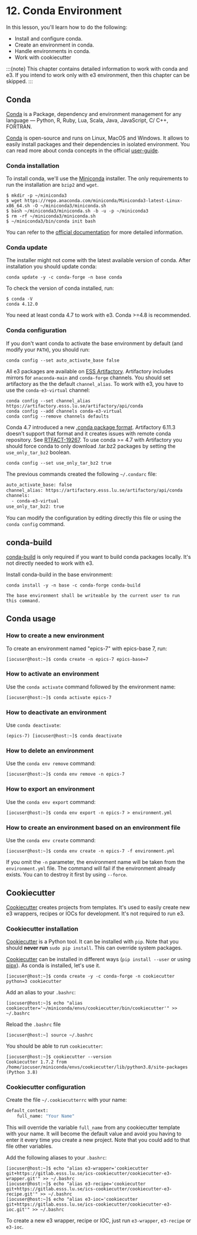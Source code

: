 # 12. Conda Environment

In this lesson, you'll learn how to do the following:

* Install and configure conda.
* Create an environment in conda.
* Handle environments in conda.
* Work with cookiecutter

:::{note}
This chapter contains detailed information to work with conda and e3.
If you intend to work only with e3 environment, then this chapter can be skipped.
:::

## Conda

[Conda] is a Package, dependency and environment management for any language —
Python, R, Ruby, Lua, Scala, Java, JavaScript, C/ C++, FORTRAN.

[Conda] is open-source and runs on Linux, MacOS and Windows. It allows to easily
install packages and their dependencies in isolated environment.  You can read
more about conda concepts in the official
[user-guide](https://conda.io/projects/conda/en/latest/user-guide/concepts.html).

### Conda installation

To install conda, we'll use the
[Miniconda](https://docs.conda.io/en/latest/miniconda.html) installer.  The only
requirements to run the installation are `bzip2` and `wget`.

```console
$ mkdir -p ~/miniconda3
$ wget https://repo.anaconda.com/miniconda/Miniconda3-latest-Linux-x86_64.sh -O ~/miniconda3/miniconda.sh
$ bash ~/miniconda3/miniconda.sh -b -u -p ~/miniconda3
$ rm -rf ~/miniconda3/miniconda.sh
$ ~/miniconda3/bin/conda init bash
```

You can refer to the [official
documentation](https://conda.io/projects/conda/en/latest/user-guide/install/index.html)
for more detailed information.

### Conda update

The installer might not come with the latest available version of conda. After
installation you should update conda:

```console
conda update -y -c conda-forge -n base conda
```

To check the version of conda installed, run:

```console
$ conda -V
conda 4.12.0
```

You need at least conda 4.7 to work with e3. Conda >=4.8 is recommended.

### Conda configuration

If you don't want conda to activate the base environment by default (and modify
your `PATH`), you should run:

```console
conda config --set auto_activate_base false
```

All e3 packages are available on [ESS
Artifactory](https://artifactory.esss.lu.se).  Artifactory includes mirrors for
`anaconda-main` and `conda-forge` channels. You should set artifactory as the
the default `channel_alias`.  To work with e3, you have to use the
`conda-e3-virtual` channel:

```console
conda config --set channel_alias https://artifactory.esss.lu.se/artifactory/api/conda
conda config --add channels conda-e3-virtual
conda config --remove channels defaults
```

Conda 4.7 introduced a new [.conda package
format](https://conda.io/projects/conda/en/latest/user-guide/concepts/packages.html#conda-file-format).
Artifactory 6.11.3 doesn't support that format and it creates issues with remote
conda repository. See
[RTFACT-19267](https://www.jfrog.com/jira/browse/RTFACT-19267). To use conda >=
4.7 with Artifactory you should force conda to only download .tar.bz2 packages
by setting the `use_only_tar_bz2` boolean.

```console
conda config --set use_only_tar_bz2 true
```

The previous commands created the following `~/.condarc` file:

```bash
auto_activate_base: false
channel_alias: https://artifactory.esss.lu.se/artifactory/api/conda
channels:
  - conda-e3-virtual
use_only_tar_bz2: true
```

You can modify the configuration by editing directly this file or using the
`conda config` command.

## conda-build

[conda-build] is only required if you want to build conda packages locally. It's
not directly needed to work with e3.

Install conda-build in the base environment:

```console
conda install -y -n base -c conda-forge conda-build
```

```{note}
The base environment shall be writeable by the current user to run this command.
```

## Conda usage

### How to create a new environment

To create an environment named "epics-7" with epics-base 7, run:

```console
[iocuser@host:~]$ conda create -n epics-7 epics-base=7
```

### How to activate an environment

Use the `conda activate` command followed by the environment name:

```console
[iocuser@host:~]$ conda activate epics-7
```

### How to deactivate an environment

Use `conda deactivate`:

```console
(epics-7) [iocuser@host:~]$ conda deactivate
```

### How to delete an environment

Use the `conda env remove` command:

```console
[iocuser@host:~]$ conda env remove -n epics-7
```

### How to export an environment

Use the `conda env export` command:

```console
[iocuser@host:~]$ conda env export -n epics-7 > environment.yml
```

### How to create an environment based on an environment file

Use the `conda env create` command:

```console
[iocuser@host:~]$ conda env create -n epics-7 -f environment.yml
```

If you omit the `-n` parameter, the environment name will be taken from the
`environment.yml` file.  The command will fail if the environment already
exists. You can to destroy it first by using `--force`.

## Cookiecutter

[Cookiecutter](https://cookiecutter.readthedocs.io) creates projects from
templates. It's used to easily create new e3 wrappers, recipes or IOCs for
development. It's not required to run e3.

### Cookiecutter installation

[Cookiecutter] is a Python tool. It can be installed with `pip`.  Note that you
should **never run** `sudo pip install`. This can override system packages.

[Cookiecutter] can be installed in different ways (`pip install --user` or using
[pipx](https://pipxproject.github.io/pipx/)).  As conda is installed, let's use
it.

```console
[iocuser@host:~]$ conda create -y -c conda-forge -n cookiecutter python=3 cookiecutter
```

Add an alias to your `.bashrc`:

```console
[iocuser@host:~]$ echo "alias cookiecutter='~/miniconda/envs/cookiecutter/bin/cookiecutter'" >> ~/.bashrc
```

Reload the `.bashrc` file

```console
[iocuser@host:~] source ~/.bashrc
```

You should be able to run `cookiecutter`:

```console
[iocuser@host:~]$ cookiecutter --version
Cookiecutter 1.7.2 from /home/iocuser/miniconda/envs/cookiecutter/lib/python3.8/site-packages (Python 3.8)
```

### Cookiecutter configuration

Create the file `~/.cookiecutterrc` with your name:

```bash
default_context:
    full_name: "Your Name"
```

This will override the variable `full_name` from any cookiecutter template with
your name.  It will become the default value and avoid you having to enter it
every time you create a new project.  Note that you could add to that file other
variables.

Add the following aliases to your `.bashrc`:

```console
[iocuser@host:~]$ echo "alias e3-wrapper='cookiecutter git+https://gitlab.esss.lu.se/ics-cookiecutter/cookiecutter-e3-wrapper.git'" >> ~/.bashrc
[iocuser@host:~]$ echo "alias e3-recipe='cookiecutter git+https://gitlab.esss.lu.se/ics-cookiecutter/cookiecutter-e3-recipe.git'" >> ~/.bashrc
[iocuser@host:~]$ echo "alias e3-ioc='cookiecutter git+https://gitlab.esss.lu.se/ics-cookiecutter/cookiecutter-e3-ioc.git'" >> ~/.bashrc
```

To create a new e3 wrapper, recipe or IOC, just run `e3-wrapper`, `e3-recipe` or
`e3-ioc`.

[conda]: https://docs.conda.io/en/latest/
[conda-build]: https://docs.conda.io/projects/conda-build/en/latest/index.html
[cookiecutter]: https://cookiecutter.readthedocs.io
